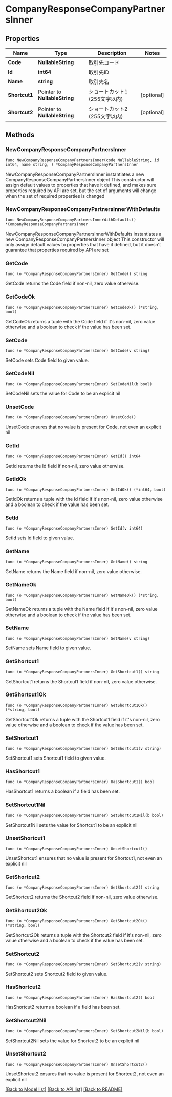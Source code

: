 # CompanyResponseCompanyPartnersInner

## Properties

Name | Type | Description | Notes
------------ | ------------- | ------------- | -------------
**Code** | **NullableString** | 取引先コード | 
**Id** | **int64** | 取引先ID | 
**Name** | **string** | 取引先名 | 
**Shortcut1** | Pointer to **NullableString** | ショートカット1 (255文字以内) | [optional] 
**Shortcut2** | Pointer to **NullableString** | ショートカット2 (255文字以内) | [optional] 

## Methods

### NewCompanyResponseCompanyPartnersInner

`func NewCompanyResponseCompanyPartnersInner(code NullableString, id int64, name string, ) *CompanyResponseCompanyPartnersInner`

NewCompanyResponseCompanyPartnersInner instantiates a new CompanyResponseCompanyPartnersInner object
This constructor will assign default values to properties that have it defined,
and makes sure properties required by API are set, but the set of arguments
will change when the set of required properties is changed

### NewCompanyResponseCompanyPartnersInnerWithDefaults

`func NewCompanyResponseCompanyPartnersInnerWithDefaults() *CompanyResponseCompanyPartnersInner`

NewCompanyResponseCompanyPartnersInnerWithDefaults instantiates a new CompanyResponseCompanyPartnersInner object
This constructor will only assign default values to properties that have it defined,
but it doesn't guarantee that properties required by API are set

### GetCode

`func (o *CompanyResponseCompanyPartnersInner) GetCode() string`

GetCode returns the Code field if non-nil, zero value otherwise.

### GetCodeOk

`func (o *CompanyResponseCompanyPartnersInner) GetCodeOk() (*string, bool)`

GetCodeOk returns a tuple with the Code field if it's non-nil, zero value otherwise
and a boolean to check if the value has been set.

### SetCode

`func (o *CompanyResponseCompanyPartnersInner) SetCode(v string)`

SetCode sets Code field to given value.


### SetCodeNil

`func (o *CompanyResponseCompanyPartnersInner) SetCodeNil(b bool)`

 SetCodeNil sets the value for Code to be an explicit nil

### UnsetCode
`func (o *CompanyResponseCompanyPartnersInner) UnsetCode()`

UnsetCode ensures that no value is present for Code, not even an explicit nil
### GetId

`func (o *CompanyResponseCompanyPartnersInner) GetId() int64`

GetId returns the Id field if non-nil, zero value otherwise.

### GetIdOk

`func (o *CompanyResponseCompanyPartnersInner) GetIdOk() (*int64, bool)`

GetIdOk returns a tuple with the Id field if it's non-nil, zero value otherwise
and a boolean to check if the value has been set.

### SetId

`func (o *CompanyResponseCompanyPartnersInner) SetId(v int64)`

SetId sets Id field to given value.


### GetName

`func (o *CompanyResponseCompanyPartnersInner) GetName() string`

GetName returns the Name field if non-nil, zero value otherwise.

### GetNameOk

`func (o *CompanyResponseCompanyPartnersInner) GetNameOk() (*string, bool)`

GetNameOk returns a tuple with the Name field if it's non-nil, zero value otherwise
and a boolean to check if the value has been set.

### SetName

`func (o *CompanyResponseCompanyPartnersInner) SetName(v string)`

SetName sets Name field to given value.


### GetShortcut1

`func (o *CompanyResponseCompanyPartnersInner) GetShortcut1() string`

GetShortcut1 returns the Shortcut1 field if non-nil, zero value otherwise.

### GetShortcut1Ok

`func (o *CompanyResponseCompanyPartnersInner) GetShortcut1Ok() (*string, bool)`

GetShortcut1Ok returns a tuple with the Shortcut1 field if it's non-nil, zero value otherwise
and a boolean to check if the value has been set.

### SetShortcut1

`func (o *CompanyResponseCompanyPartnersInner) SetShortcut1(v string)`

SetShortcut1 sets Shortcut1 field to given value.

### HasShortcut1

`func (o *CompanyResponseCompanyPartnersInner) HasShortcut1() bool`

HasShortcut1 returns a boolean if a field has been set.

### SetShortcut1Nil

`func (o *CompanyResponseCompanyPartnersInner) SetShortcut1Nil(b bool)`

 SetShortcut1Nil sets the value for Shortcut1 to be an explicit nil

### UnsetShortcut1
`func (o *CompanyResponseCompanyPartnersInner) UnsetShortcut1()`

UnsetShortcut1 ensures that no value is present for Shortcut1, not even an explicit nil
### GetShortcut2

`func (o *CompanyResponseCompanyPartnersInner) GetShortcut2() string`

GetShortcut2 returns the Shortcut2 field if non-nil, zero value otherwise.

### GetShortcut2Ok

`func (o *CompanyResponseCompanyPartnersInner) GetShortcut2Ok() (*string, bool)`

GetShortcut2Ok returns a tuple with the Shortcut2 field if it's non-nil, zero value otherwise
and a boolean to check if the value has been set.

### SetShortcut2

`func (o *CompanyResponseCompanyPartnersInner) SetShortcut2(v string)`

SetShortcut2 sets Shortcut2 field to given value.

### HasShortcut2

`func (o *CompanyResponseCompanyPartnersInner) HasShortcut2() bool`

HasShortcut2 returns a boolean if a field has been set.

### SetShortcut2Nil

`func (o *CompanyResponseCompanyPartnersInner) SetShortcut2Nil(b bool)`

 SetShortcut2Nil sets the value for Shortcut2 to be an explicit nil

### UnsetShortcut2
`func (o *CompanyResponseCompanyPartnersInner) UnsetShortcut2()`

UnsetShortcut2 ensures that no value is present for Shortcut2, not even an explicit nil

[[Back to Model list]](../README.md#documentation-for-models) [[Back to API list]](../README.md#documentation-for-api-endpoints) [[Back to README]](../README.md)


